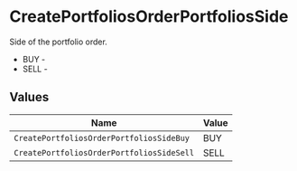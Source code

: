 # CreatePortfoliosOrderPortfoliosSide

Side of the portfolio order.
* BUY - 
* SELL - 


## Values

| Name                                      | Value                                     |
| ----------------------------------------- | ----------------------------------------- |
| `CreatePortfoliosOrderPortfoliosSideBuy`  | BUY                                       |
| `CreatePortfoliosOrderPortfoliosSideSell` | SELL                                      |
